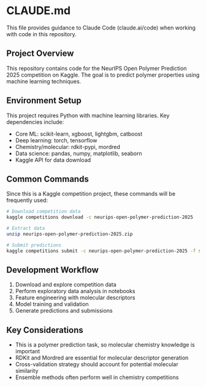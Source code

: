 # CLAUDE.md

This file provides guidance to Claude Code (claude.ai/code) when working with code in this repository.

## Project Overview

This repository contains code for the NeurIPS Open Polymer Prediction 2025 competition on Kaggle. The goal is to predict polymer properties using machine learning techniques.

## Environment Setup

This project requires Python with machine learning libraries. Key dependencies include:
- Core ML: scikit-learn, xgboost, lightgbm, catboost
- Deep learning: torch, tensorflow
- Chemistry/molecular: rdkit-pypi, mordred
- Data science: pandas, numpy, matplotlib, seaborn
- Kaggle API for data download

## Common Commands

Since this is a Kaggle competition project, these commands will be frequently used:

```bash
# Download competition data
kaggle competitions download -c neurips-open-polymer-prediction-2025

# Extract data
unzip neurips-open-polymer-prediction-2025.zip

# Submit predictions
kaggle competitions submit -c neurips-open-polymer-prediction-2025 -f submission.csv -m "submission message"
```

## Development Workflow

1. Download and explore competition data
2. Perform exploratory data analysis in notebooks
3. Feature engineering with molecular descriptors
4. Model training and validation
5. Generate predictions and submissions

## Key Considerations

- This is a polymer prediction task, so molecular chemistry knowledge is important
- RDKit and Mordred are essential for molecular descriptor generation
- Cross-validation strategy should account for potential molecular similarity
- Ensemble methods often perform well in chemistry competitions